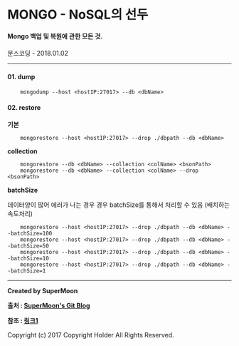 # MONGO - NoSQL의 선두

#### Mongo 백업 및 복원에 관한 모든 것.

<div class="pull-right"> 문스코딩 - 2018.01.02 </div>

---

#### 01. dump

```
    mongodump --host <hostIP:27017> --db <dbName>
```

#### 02. restore

**기본**

```
    mongorestore --host <hostIP:27017> --drop ./dbpath --db <dbName>
```

**collection**

```
    mongorestore --db <dbName> --collection <colName> <bsonPath>
    mongorestore --db <dbName> --collection <colName> --drop <bsonPath>
```

**batchSize**

데이터양이 많어 에러가 나는 경우 경우 batchSize를 통해서 처리할 수 있음 (배치하는 속도처리)

```
    mongorestore --host <hostIP:27017> --drop ./dbpath --db <dbName> --batchSize=100
    mongorestore --host <hostIP:27017> --drop ./dbpath --db <dbName> --batchSize=50
    mongorestore --host <hostIP:27017> --drop ./dbpath --db <dbName> --batchSize=10
    mongorestore --host <hostIP:27017> --drop ./dbpath --db <dbName> --batchSize=1
```



---

**Created by SuperMoon**

**출처 : [SuperMoon's Git Blog](https://github.com/jm921106)**

**참조 : [링크1]()**

Copyright (c) 2017 Copyright Holder All Rights Reserved.

